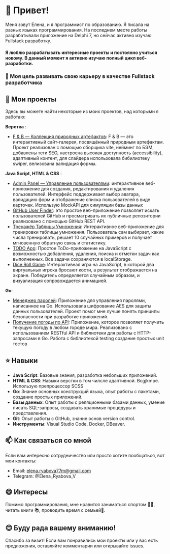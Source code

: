 # 👋 Привет!
Меня зовут Елена, и я программист по образованию. Я писала на разных языках программирования. На последнем месте работы разрабатывали приложение на Delphi 7, но сейчас активно изучаю Fullstack разработку.

#### Я люблю разрабатывать интересные проекты и постоянно учиться новому. В данный момент я активно изучаю полный цикл веб-разработки.

### 🎯 Моя цель развивать свою карьеру в качестве Fullstack разработчика

## 🚀 Мои проекты
Здесь вы можете найти некоторые из моих проектов, над которыми я работаю:

**Верстка** :
- [F & B — Коллекция природных артефактов](https://ryabovaev.github.io/NaturalArtifacts/): F & B — это интерактивный сайт-галерея, посвящённый природным артефактам. Проект реализован с помощью сборщика vite, нейминг по БЭМ, добавлены теги SEO, настроена высокая доступность (accessibility), адаптивный контент, для слайдера использовала бибилиотеку swiper, велизована валидация формы.

**Java Script, HTML & CSS** :
- [Admin Panel — Управление пользователями](https://ryabovaev.github.io/CRUD/): интерактивное веб-приложение для создания, редактирования и удаления пользователей. Интерфейс поддерживает выбор аватара, валидацию форм и отображение списка пользователей в виде карточек. Использую MockAPI для симуляции базы данных
- [GitHub User Finder](https://ryabovaev.github.io/GitHub-User-Search-App/): это простое веб-приложение позволяет искать пользователей GitHub и просматривать их публичные репозитории реализовано с помощью GitHub REST API.
- [Тренажёр Таблицы Умножения](https://ryabovaev.github.io/multiplication/): Интерактивное веб-приложение для тренировки таблицы умножения. Пользователь сам выбирает, какие числа тренировать, решает 10 случайных примеров и получает мгновенную обратную связь и статистику.
- [TODO App](https://ryabovaev.github.io/todo-app/): Простое ToDo-приложение на JavaScript с возможностью добавления, удаления, поиска и отметки задач как выполненных. Все задачи сохраняются в localStorage.
- [Dice Roll Game](https://ryabovaev.github.io/dice-game/): Интерактивная игра на JavaScript, в которой два виртуальных игрока бросают кости, а результат отображается на экране. Победитель определяется случайным образом, и визуализация сопровождается анимацией.

**Go**:
- [Менеджер паролей](https://github.com/RyabovaEV/password.git): Приложение для управления паролями, написанное на Go. Использовала шифрование AES для защиты данных пользователей. Проект помог мне лучше понять принципы безопасности при разработке приложений.
- [Получение погоды по API](https://github.com/RyabovaEV/weather.git): Приложение, которое позволяет получить текущую погоду в любом городе мира. Реализовано с использованием RESTful API и библиотеки для работы с HTTP-запросами в Go. Работа с библиотекой testing создание простых unit тестов

## ⭐ Навыки
- **Java Script**: Базовые знания, разработка небольших приложений.
- **HTML & CSS**: Навыки верстки в том чилсле адаптивной. Bcgjkmpe. Использую препроцессор SCSS
- **Go**: Знание основных конструкций языка, опыт работы с пакетами, создание простых приложений.
- **Базы данных**: Опыт работы с реляционными базами данных, умение писать SQL-запросы, создавать хранимые процедуры и представления.
- **Git**: Опыт работы с GitHub, знание основ version control.
- **Инструменты**: Visual Studio Code, Docker, DBeaver.

## 📫 Как связаться со мной
Если вам интересно сотрудничество или просто хотите пообщаться, вот мои контакты:

- Email: elena.ryabova77m@gmail.com
- Telegram: @Elena_Ryabova_V

## 😄 Интересы
Помимо программирования, мне нравится заниматься спортом 🏃‍♂️, читать книги 📚, проводить время с семьей🙂.

## 😊 Буду рада вашему вниманию!
Спасибо за визит! Если вам понравились мои проекты или у вас есть предложения, оставляйте комментарии или открывайте issues.
